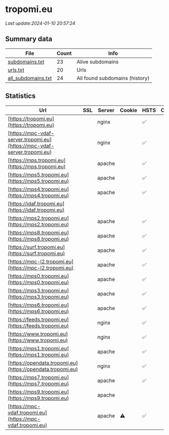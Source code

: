 # tropomi.eu
*Last update:2024-01-10 20:57:24*
## Summary data
| File       | Count | Info |
|------------|-------|------|
|[subdomains.txt](/data/tropomi.eu/subdomains.txt)|23|Alive subdomains|
|[urls.txt](/data/tropomi.eu/urls.txt)|20|Urls|
|[all_subdomains.txt](/data/tropomi.eu/all_subdomains.txt)|24|All found subdomains (history)|
## Statistics
| Url | SSL | Server | Cookie | HSTS | CSP | XFO | XXP | RP | Tech |
|------------|-------|------|------|------|------|------|------|------|------|
|[https://tropomi.eu](https://tropomi.eu)| |nginx| |:white_check_mark: | |:warning: |:white_check_mark: | |:white_check_mark: | |:white_check_mark: | |HSTS Nginx| |
|[https://mpc-vdaf-server.tropomi.eu](https://mpc-vdaf-server.tropomi.eu)| |nginx| |:white_check_mark: | | | | |:white_check_mark: | |HSTS Nginx| |
|[https://mps.tropomi.eu](https://mps.tropomi.eu)| |apache| |:white_check_mark: | | |:white_check_mark: | | |:white_check_mark: | |Apache HTTP Server H...| |
|[https://mps5.tropomi.eu](https://mps5.tropomi.eu)| |apache| |:white_check_mark: | | |:white_check_mark: | | |:white_check_mark: | |Apache HTTP Server H...| |
|[https://mps4.tropomi.eu](https://mps4.tropomi.eu)| |apache| |:white_check_mark: | | |:white_check_mark: | | |:white_check_mark: | |Apache HTTP Server H...| |
|[https://idaf.tropomi.eu](https://idaf.tropomi.eu)| | | | | | | |:white_check_mark: | |Apache HTTP Server H...| |
|[https://mps2.tropomi.eu](https://mps2.tropomi.eu)| |apache| |:white_check_mark: | | |:white_check_mark: | | |:white_check_mark: | |Apache HTTP Server H...| |
|[https://mps8.tropomi.eu](https://mps8.tropomi.eu)| |apache| |:white_check_mark: | | |:white_check_mark: | | |:white_check_mark: | |Apache HTTP Server H...| |
|[https://surf.tropomi.eu](https://surf.tropomi.eu)| |apache| |:white_check_mark: | | |:white_check_mark: | | |:white_check_mark: | |Apache HTTP Server H...| |
|[https://mpc-l2.tropomi.eu](https://mpc-l2.tropomi.eu)| |apache| |:white_check_mark: | | |:white_check_mark: | | |:white_check_mark: | |Apache HTTP Server B...| |
|[https://mps0.tropomi.eu](https://mps0.tropomi.eu)| |apache| |:white_check_mark: | | |:white_check_mark: | | |:white_check_mark: | |Apache HTTP Server H...| |
|[https://mps3.tropomi.eu](https://mps3.tropomi.eu)| |apache| |:white_check_mark: | | |:white_check_mark: | | |:white_check_mark: | |Apache HTTP Server H...| |
|[https://mps6.tropomi.eu](https://mps6.tropomi.eu)| |apache| |:white_check_mark: | | |:white_check_mark: | | |:white_check_mark: | |Apache HTTP Server H...| |
|[https://feeds.tropomi.eu](https://feeds.tropomi.eu)| |nginx| |:white_check_mark: | | |:white_check_mark: | |:white_check_mark: | |:white_check_mark: | |HSTS Nginx| |
|[https://www.tropomi.eu](https://www.tropomi.eu)| |nginx| |:white_check_mark: | |:warning: |:white_check_mark: | |:white_check_mark: | |:white_check_mark: | |Bloomreach HSTS Ngin...| |
|[https://mps1.tropomi.eu](https://mps1.tropomi.eu)| |apache| |:white_check_mark: | | |:white_check_mark: | | |:white_check_mark: | |Apache HTTP Server H...| |
|[https://opendata.tropomi.eu](https://opendata.tropomi.eu)| |nginx| |:white_check_mark: | | |:white_check_mark: | |:white_check_mark: | |:white_check_mark: | |HSTS Nginx| |
|[https://mps7.tropomi.eu](https://mps7.tropomi.eu)| |apache| |:white_check_mark: | | |:white_check_mark: | | |:white_check_mark: | |Apache HTTP Server H...| |
|[https://mps9.tropomi.eu](https://mps9.tropomi.eu)| |apache| | | | | |:white_check_mark: | |Apache HTTP Server| |
|[https://mpc-vdaf.tropomi.eu](https://mpc-vdaf.tropomi.eu)| |apache|:warning: |:white_check_mark: | | | | |:white_check_mark: | |Apache HTTP Server H...| |
